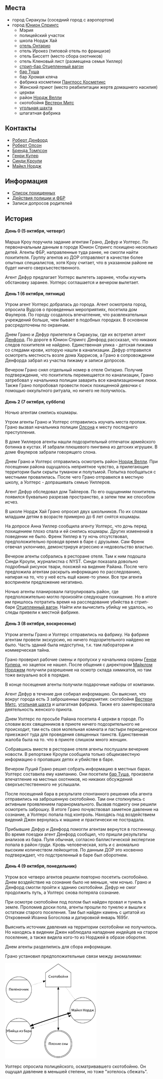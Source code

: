 ## Места
 - город Сиракузы (соседний город с аэропортом)
 - город [Юнион Спрингс](Юнион%20Спрингс.md)
	 - Мэрия
	 - полицейский участок
	 - школа Нордж Хай
	 - [отель Онтарио](Отель%20Онтарио.md)
	 - отель Ирокез (типовой отель по франшизе)
	 - отель Биссетт (место сбора охотников)
	 - отель Кленовый лист (размещена семья Уиллер)
	 - [стрип-бар Отцепленный вагон](Отцепленный%20вагон.md)
	 - [бар Туша](Туша.md)
	 - бар Хромая кляча
	 - фабрика косметики [Панглосс Косметикс](Панглосс%20Косметикс.md)
	 - Женский приют (место реабилитации жертв домашнего насилия)
	 - церкви
	 - район [Нордж Велли](Нордж%20Велли.md)
	 - скотобойня [Вестерн Митс](Вестерн%20Митс.md)
	 - [угольная шахта](Угольная%20шахта.md)
	 - шпагатная фабрика

## Контакты
- [Роберт Денфорд](Роберт%20Денфорд.md)
- [Роберт Олсон](Роберт%20Олсон.md)
- [Бренда Томпсон](Бренда%20Томпсон.md)
- [Генри Купер](Генри%20Купер.md)
- [Синди Кроули](Синди%20Кроули.md)
- [Майкл Нордж](Майкл%20Нордж.md)

## Информация
- [Список похищенных](Список%20похищенных.md)
- [Действия полиции и ФБР](Проведенные%20мероприятия.md)
- Записи допросов родителей


## История
#### День 0 (5 октября, четверг)
Марша Кроу поручила задание агентам Грано, Дефур и Уолтерс. По первоначальным данным в городе Юнион Спрингс похищено несколько детей. Агенты ФБР, направленные туда ранее, не смогли найти похитителя. Группу агентов из ДОР отправляют в качестве более опытных специалистов, хотя Кроу считает, что в указанном районе не будет ничего сверхъестественного.

Агент Дефур предлагает Уолтерс вылететь заранее, чтобы изучить обстановку заранее. Уолтерс соглашается и вечером вылетает.

#### День 1 (6 октября, пятница)
Утром агент Уолтерс добралась до города. Агент осмотрела город, опросила Вудсов о проведенных мероприятиях, посетила дом Фаулеров. По городу создалось впечатление, что развлекательных учреждений больше, чем бывает в подобных городках. В основном рассредоточены по окраинам.

Днем Грано и Дефур прилетели в Сиракузы, где их встретил агент [Денфорд](Роберт%20Денфорд.md). По дороге в Юнион Спрингс Денфорд рассказал, что никаких следов похитителя не найдено. Единственная улика - детская пижама со следами крови, которую нашли в канализации. Дефур отправился осмотреть местность возле дома Харрисов, а Грано в сопровождении Денфорда забрал из участка пижаму и записи допросов.

Вечером Грано снял отдельный номер в отеле Онтарио. Получив подтверждение, что похититель перемещается по канализации, Грано затребовал у начальника полиции заварить все канализационные люки. Также Грано попробовал провести поиск похищенной девочки с помощью оккультного ритуала, но ничего не получилось.

#### День 2 (7 октября, суббота)
Ночью агентам снились кошмары.

Утром агенты Грано и Уолтерс отправились изучать места пропаж. Грано вызвал начальника полиции [Олсона](Роберт%20Олсон.md) к месту последнего преступления. 

В доме Уиллеров агенты нашли подозрительный отпечаток армейского ботинка в кустах. И забрали плюшевого пингвина из детских игрушек.
В доме Фаулеров забрали говорящего слона.

Днем Грано и Уолтерс отправились осмотреть район [Нордж Велли](Нордж%20Велли.md). При посещении района ощущалось неприятное чувство, а прилегающие территории были скрыты туманом и полутьмой. Попытка пообщаться с местными провалилась. После чего Грано отправился в местную школу, а Уолтерс - допрашивать семью Уиллеров.

Агент Дефур обследовал дом Тайлеров. По его ощущениям похититель появился буквально разрезав пространство, а затем тем же способом исчез.

В школе Нордж Хай Грано опросил двух школьников. По их словам младшим детям в возрасте примерно до 6 лет снятся кошмары.

На допросе Анна Уиллер сообщила агенту Уолтерс, что дочь перед похищением плохо спала и ей снились кошмары. Других изменений в поведении не было. Френк Уиллер в ту ночь отсутствовал, предположительно проводя время в баре с друзьями. Сам Френк отвечал уклончиво, демонстрируя агрессию и недовольство властью.

Вечером агенты собрались в ресторане отеля. Там к ним подошла Синди Кроули, журналистка с NYST. Синди показала довольно подробный рисунок твари, похожей на видение Райана. После чего предложила агентам раскрыть информацию по расследованию, напирая на то, что у неё есть ещё какие-то улики. Все три агента восприняли предложение негативно.

Ночью агенты планировали патрулировать район, где предположительно могло произойти следующее похищение. Но в итоге им пришлось потратить время на расследование убийства в стрип-баре [Отцепленный вагон](Отцепленный%20вагон.md). Найти или вычислить убийцу не удалось, но следы привели к местной фабрике.

#### День 3 (8 октября, воскресенье)
Утром агенты Грано и Уолтерс отправились на фабрику. На фабрике агентам провели экскурсию, но ничего подозрительного найдено не было. Часть зданий была недоступна, т.к. там лаборатории и коммерческая тайна.

Грано проверил рабочие смены и пропуски у начальника охраны [Генри Купера](Генри%20Купер.md), но зацепок не нашел. После общения с директором [Майклом Норджем](Майкл%20Нордж.md) получили разрешение на осмотр склада химикатов, но там тоже визуально всё в порядке.

В конце посещения агенты получили подарочные наборы от компании.

Агент Дефур в течение дня собирал информацию. Он выяснил, что вокруг города есть 3 заброшенных предприятия: скотобойня [Вестерн Митс](Вестерн%20Митс.md), [угольная шахта](Угольная%20шахта.md) и шпагатная фабрика. Также его заинтересовала деятельность женского приюта. 

Днем Уолтерс по просьбе Райана посетила 4 церкви в городе. По словам всех священников в приюте ничего подозрительного не происходит, там есть своя молельная комната и пастыри периодически приезжают туда для проведения священных таинств. Единственная жалоба была на то. что в приюте слишком много женщин.

Собравшись вместе в ресторане отеля агенты послушали вечерние новости. В репортаже Кроули сообщила только общеизвестную информацию о пропавших детях и убийстве в баре.

Вечером Луций Грано решил собрать информацию в местных барах. Уолтерс составила ему кампанию. Они посетили [бар Туша](Туша.md), произвели впечатление на местных охотников, но никаких обсуждений сверхъестественного не услышали.

После посещений бара в результате спонтанного решения оба агента отправились на заброшенную скотобойню. Там они столкнулись с активным проявлением паранормального. Вызвав подмогу они решили осмотреть заброшку. В итоге Грано почувствовал заметное давление на сознание, а Уолтерс попала под контроль. Находясь под воздействием видений Джен вернулась к машине и практически не пострадала.

Прибывшие Дефур и Денфорд помогли агентам вернутся в гостинницу. Во время поездки агент Денфорд сообщил, что пришли результаты анализов из бара. Пуля обычная, согласно баллистической экспертизе попала в район груди. Кровь человеческая, хоть и с аномально высоким количеством лейкоцитов. По данным ДОР это косвенно подтверждает, что подстреленный в баре был оборотнем.

#### День 4 (9 октября, понедельник)
Утром все четверо агентов решили повторно посетить скотобойню. Днем воздействие на сознание было не меньше, чем ночью. Грано и Денфорд смогли пройти к зданию скотобойни. Дефур не смог продолжить путь, а Уолтерс снова потеряла сознание.

При осмотре скотобойни под полом был найден провал и тунель в земле. Проломив доски пола, агенты прошли по тунелю и вышли к остаткам старого поселения. Там был найден камень с цитатой из Откровений Иоанна Богослова и датировкой январь 1695г.

Выяснить источник давления на территории скотобойни не получилось. Но находясь в видении Джен наблюдала нападение индейцев на старое поселение, а также видела кого-то из Норджей в образе оборотня.

Днем агенты разделились для сбора информации. 

Грано установил предположительные связи между аномалиями:
<p align="left">
<img src='/imgs/connections.jpg' width="300">
</p>

Уолтерс опросила полицейского, осматривавшего скотобойню. Он ощущал давление в меньшей степени, но тоже "хотелось сбежать".